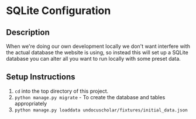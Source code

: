 # SQLite Configuration

## Description
When we're doing our own development locally we don't want interfere with the actual database the website is using,
so instead this will set up a SQLite database you can alter all you want to run locally with some preset data.

## Setup Instructions
1. `cd` into the top directory of this project.
2. `python manage.py migrate` - To create the database and tables appropriately
3. `python manage.py loaddata undocuscholar/fixtures/initial_data.json`
